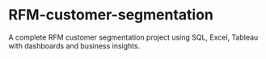 # RFM-customer-segmentation
A complete RFM customer segmentation project using SQL, Excel, Tableau with dashboards and business insights.

